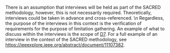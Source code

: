 There is an assumption that interviews will be held as part of the SACRED methodology, however, this is not necessarily required. Theoretically, interviews could be taken in advance and cross-referenced. \n Regardless, the purpose of the interviews in this context is the verification of requirements for the purpose of limitation gathering. An example of what to discuss within the interviews is the scope of [D7](ref:d7). For a full example of an interview in the context of the SACRED methodology, see https://ieeexplore.ieee.org/abstract/document/11107382.